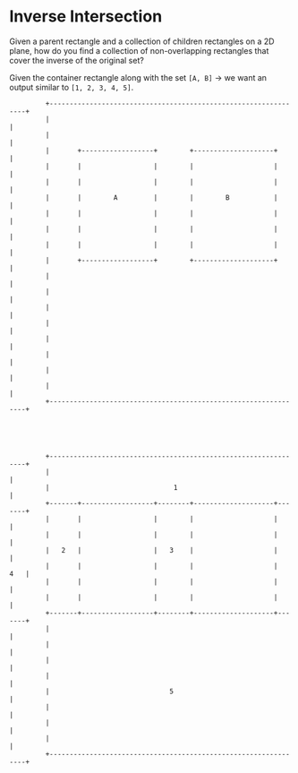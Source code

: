 # Inverse Intersection

Given a parent rectangle and a collection of children rectangles on a 2D plane, how do you find a collection of non-overlapping rectangles that cover the inverse of the original set?


Given the container rectangle along with the set `[A, B]` -> we want an output similar to `[1, 2, 3, 4, 5]`.

             +----------------------------------------------------------------+
             |                                                                |
             |                                                                |
             |       +------------------+        +--------------------+       |
             |       |                  |        |                    |       |
             |       |                  |        |                    |       |
             |       |        A         |        |        B           |       |
             |       |                  |        |                    |       |
             |       |                  |        |                    |       |
             |       |                  |        |                    |       |
             |       +------------------+        +--------------------+       |
             |                                                                |
             |                                                                |
             |                                                                |
             |                                                                |
             |                                                                |
             |                                                                |
             |                                                                |
             |                                                                |
             +----------------------------------------------------------------+
             
             
             


             +----------------------------------------------------------------+
             |                                                                |
             |                               1                                |
             +-------+------------------+--------+--------------------+-------+
             |       |                  |        |                    |       |
             |       |                  |        |                    |       |
             |   2   |                  |   3    |                    |       |
             |       |                  |        |                    |   4   |
             |       |                  |        |                    |       |
             |       |                  |        |                    |       |
             +-------+------------------+--------+--------------------+-------+
             |                                                                |
             |                                                                |
             |                                                                |
             |                                                                |
             |                              5                                 |
             |                                                                |
             |                                                                |
             |                                                                |
             +----------------------------------------------------------------+